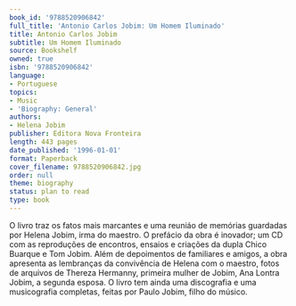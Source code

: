 ```yaml
---
book_id: '9788520906842'
full_title: 'Antonio Carlos Jobim: Um Homem Iluminado'
title: Antonio Carlos Jobim
subtitle: Um Homem Iluminado
source: Bookshelf
owned: true
isbn: '9788520906842'
language:
- Portuguese
topics:
- Music
- 'Biography: General'
authors:
- Helena Jobim
publisher: Editora Nova Fronteira
length: 443 pages
date_published: '1996-01-01'
format: Paperback
cover_filename: 9788520906842.jpg
order: null
theme: biography
status: plan to read
type: book
---
```

O livro traz os fatos mais marcantes e uma reuniáo de memórias guardadas por Helena Jobim, irma do maestro. O prefácio da obra é inovador; um CD com as reproduções de encontros, ensaios e criações da dupla Chico Buarque e Tom Jobim. Além de depoimentos de familiares e amigos, a obra apresenta as lembranças da convivência de Helena com o maestro, fotos de arquivos de Thereza Hermanny, primeira mulher de Jobim, Ana Lontra Jobim, a segunda esposa. O livro tem ainda uma discografia e uma musicografia completas, feitas por Paulo Jobim, filho do músico.
